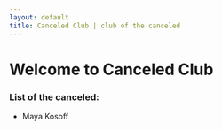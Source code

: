 ```yaml
---
layout: default
title: Canceled Club | club of the canceled
---
```


# Welcome to Canceled Club  

### List of the canceled:  

* Maya Kosoff
